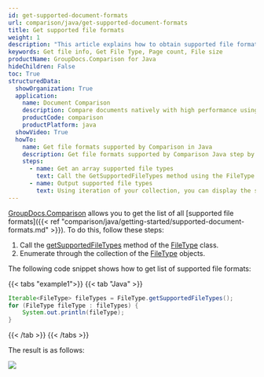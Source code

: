 ```yaml
---
id: get-supported-document-formats
url: comparison/java/get-supported-document-formats
title: Get supported file formats
weight: 1
description: "This article explains how to obtain supported file formats list when viewing documents with GroupDocs.Comparison within your Java applications."
keywords: Get file info, Get File Type, Page count, File size
productName: GroupDocs.Comparison for Java
hideChildren: False
toc: True
structuredData:
  showOrganization: True
  application:
    name: Document Comparison
    description: Compare documents natively with high performance using Java language and GroupDocs.Comparison for Java
    productCode: comparison
    productPlatform: java
  showVideo: True
  howTo:
    name: Get file formats supported by Comparison in Java
    description: Get file formats supported by Comparison Java step by step
    steps:
      - name: Get an array supported file types
        text: Call the GetSupportedFileTypes method using the FileType object. Additional OrderBy method can be sorting rezulting array, it using lambda expression as parameter. And assign the result to a collection with a FileType data type, with the possibility of iteration.
      - name: Output supported file types
        text: Using iteration of your collection, you can display the supported data types, for example, to the console.
---
```


[GroupDocs.Comparison](https://products.groupdocs.com/comparison/java) allows you to get the list of all [supported file formats]({{< ref "comparison/java/getting-started/supported-document-formats.md" >}}). To do this, follow these steps:

1. Call the [getSupportedFileTypes](https://reference.groupdocs.com/comparison/java/com.groupdocs.comparison.result/filetype/#getSupportedFileTypes--) method of the [FileType](https://reference.groupdocs.com/comparison/java/com.groupdocs.comparison.result/filetype/) class.
2. Enumerate through the collection of the [FileType](https://reference.groupdocs.com/comparison/java/com.groupdocs.comparison.result/filetype/) objects.

The following code snippet shows how to get list of supported file formats:

{{< tabs "example1">}}
{{< tab "Java" >}}
```java
Iterable<FileType> fileTypes = FileType.getSupportedFileTypes();
for (FileType fileType : fileTypes) {
    System.out.println(fileType);
}
```
{{< /tab >}}
{{< /tabs >}}

The result is as follows:

![](/comparison/java/images/get-supported-formats.png)
